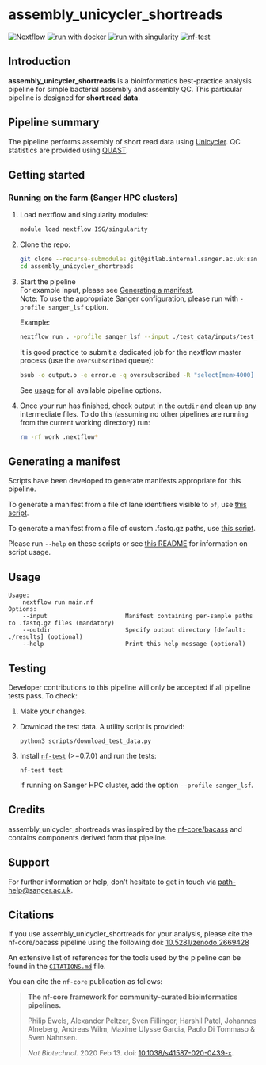 # assembly_unicycler_shortreads

[![Nextflow](https://img.shields.io/badge/nextflow%20DSL2-%E2%89%A521.04.0-23aa62.svg?labelColor=000000)](https://www.nextflow.io/)
[![run with docker](https://img.shields.io/badge/run%20with-docker-0db7ed?labelColor=000000&logo=docker)](https://www.docker.com/)
[![run with singularity](https://img.shields.io/badge/run%20with-singularity-1d355c.svg?labelColor=000000)](https://sylabs.io/docs/)
[![nf-test](https://img.shields.io/badge/tested_with-nf--test-337ab7.svg)](https://github.com/askimed/nf-test)

## Introduction

**assembly_unicycler_shortreads** is a bioinformatics best-practice analysis pipeline for simple bacterial assembly and assembly QC. This particular pipeline is designed for **short read data**.

## Pipeline summary

The pipeline performs assembly of short read data using [Unicycler](https://github.com/rrwick/Unicycler). QC statistics are provided using [QUAST](http://bioinf.spbau.ru/quast).

## Getting started

### Running on the farm (Sanger HPC clusters)

1. Load nextflow and singularity modules:
   ```bash
   module load nextflow ISG/singularity
   ```

2. Clone the repo:
   ```bash
   git clone --recurse-submodules git@gitlab.internal.sanger.ac.uk:sanger-pathogens/pipelines/assembly_unicycler_shortreads.git
   cd assembly_unicycler_shortreads
   ```

3. Start the pipeline  
   For example input, please see [Generating a manifest](#generating-a-manifest).  
   Note: To use the appropriate Sanger configuration, please run with `-profile sanger_lsf` option.

   Example:
   ```bash
   nextflow run . -profile sanger_lsf --input ./test_data/inputs/test_manifest.csv --outdir my_output
   ```

   It is good practice to submit a dedicated job for the nextflow master process (use the `oversubscribed` queue):
   ```bash
   bsub -o output.o -e error.e -q oversubscribed -R "select[mem>4000] rusage[mem=4000]" -M4000 nextflow run . -profile sanger_lsf --input ./test_data/inputs/test_manifest.csv --outdir my_output
   ```

   See [usage](#usage) for all available pipeline options.

4. Once your run has finished, check output in the `outdir` and clean up any intermediate files. To do this (assuming no other pipelines are running from the current working directory) run:

   ```bash
   rm -rf work .nextflow*
   ```

## Generating a manifest

Scripts have been developed to generate manifests appropriate for this pipeline.

To generate a manifest from a file of lane identifiers visible to `pf`, use [this script](https://gitlab.internal.sanger.ac.uk/sanger-pathogens/pipelines/metawrap_qc/-/blob/main/generate_manifest_from_lanes.sh).

To generate a manifest from a file of custom .fastq.gz paths, use [this script](https://gitlab.internal.sanger.ac.uk/sanger-pathogens/pipelines/metawrap_qc/-/blob/main/generate_manifest.sh).

Please run `--help` on these scripts or see [this README](https://gitlab.internal.sanger.ac.uk/sanger-pathogens/pipelines/metawrap_qc#generating-manifests) for information on script usage.

## Usage

```console
Usage:
    nextflow run main.nf
Options:
    --input                      Manifest containing per-sample paths to .fastq.gz files (mandatory)
    --outdir                     Specify output directory [default: ./results] (optional)
    --help                       Print this help message (optional)
```

## Testing

Developer contributions to this pipeline will only be accepted if all pipeline tests pass. To check:

1. Make your changes.

2. Download the test data. A utility script is provided:

   ```
   python3 scripts/download_test_data.py
   ```

3. Install [`nf-test`](https://code.askimed.com/nf-test/installation/) (>=0.7.0) and run the tests:

   ```
   nf-test test
   ```

   If running on Sanger HPC cluster, add the option `--profile sanger_lsf`.

## Credits

assembly_unicycler_shortreads was inspired by the [nf-core/bacass](https://github.com/nf-core/bacass) and contains components derived from that pipeline.

## Support

For further information or help, don't hesitate to get in touch via [path-help@sanger.ac.uk](mailto:path-help@sanger.ac.uk).

## Citations

If you use assembly_unicycler_shortreads for your analysis, please cite the nf-core/bacass pipeline using the following doi: [10.5281/zenodo.2669428](https://doi.org/10.5281/zenodo.2669428)

An extensive list of references for the tools used by the pipeline can be found in the [`CITATIONS.md`](CITATIONS.md) file.

You can cite the `nf-core` publication as follows:

> **The nf-core framework for community-curated bioinformatics pipelines.**
>
> Philip Ewels, Alexander Peltzer, Sven Fillinger, Harshil Patel, Johannes Alneberg, Andreas Wilm, Maxime Ulysse Garcia, Paolo Di Tommaso & Sven Nahnsen.
>
> _Nat Biotechnol._ 2020 Feb 13. doi: [10.1038/s41587-020-0439-x](https://dx.doi.org/10.1038/s41587-020-0439-x).
